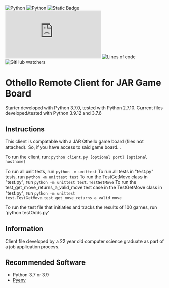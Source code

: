 ![Python](https://img.shields.io/badge/python-v3.9.12-brightgreen.svg)
![Python](https://img.shields.io/badge/python-v3.7.6-yellow.svg)
![Static Badge](https://img.shields.io/badge/socket.io-client-pink)
![GitHub file size in bytes](https://img.shields.io/github/size/pete1328/Othello/client.py?color=purple)
![Lines of code](https://tokei.rs/b1/github/pete1328/Othello?style=flat)
![GitHub watchers](https://img.shields.io/github/watchers/pete1328/Othello)


# Othello Remote Client for JAR Game Board
Starter developed with Python 3.7.0, tested with Python 2.7.10. Current files developed/tested with Python 3.9.12 and 3.7.6

## Instructions
This client is compatable with a JAR Othello game board (files not attached). So, if you have access to said game board...

To run the client, run: `python client.py [optional port] [optional hostname]`

To run all unit tests, run `python -m unittest`
To run all tests in "test.py" tests, run `python -m unittest test`
To run the TestGetMove class in "test.py", run `python -m unittest test.TestGetMove`
To run the test_get_move_returns_a_valid_move test case in the TestGetMove class in "test.py", run `python -m unittest test.TestGetMove.test_get_move_returns_a_valid_move`

To run the test file that initiaties and tracks the results of 100 games, run 'python testOdds.py'

## Information
Client file developed by a 22 year old computer science graduate as part of a job application process.

## Recommended Software
* Python 3.7 or 3.9
* [Pyenv](https://github.com/pyenv/pyenv)
